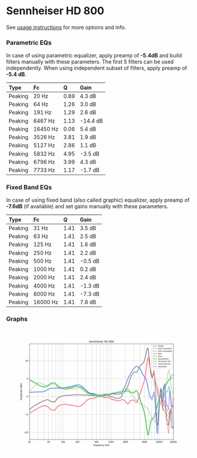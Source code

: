 # Sennheiser HD 800
See [usage instructions](https://github.com/jaakkopasanen/AutoEq#usage) for more options and info.

### Parametric EQs
In case of using parametric equalizer, apply preamp of **-5.4dB** and build filters manually
with these parameters. The first 5 filters can be used independently.
When using independent subset of filters, apply preamp of **-5.4 dB**.

| Type    | Fc       |    Q | Gain     |
|:--------|:---------|:-----|:---------|
| Peaking | 20 Hz    | 0.89 | 4.3 dB   |
| Peaking | 64 Hz    | 1.26 | 3.0 dB   |
| Peaking | 191 Hz   | 1.29 | 2.6 dB   |
| Peaking | 6467 Hz  | 1.13 | -14.4 dB |
| Peaking | 16450 Hz | 0.06 | 5.4 dB   |
| Peaking | 3526 Hz  | 3.81 | 1.9 dB   |
| Peaking | 5127 Hz  | 2.86 | 1.1 dB   |
| Peaking | 5832 Hz  | 4.95 | -3.5 dB  |
| Peaking | 6796 Hz  | 3.99 | 4.3 dB   |
| Peaking | 7733 Hz  | 1.17 | -1.7 dB  |

### Fixed Band EQs
In case of using fixed band (also called graphic) equalizer, apply preamp of **-7.6dB**
(if available) and set gains manually with these parameters.

| Type    | Fc       |    Q | Gain    |
|:--------|:---------|:-----|:--------|
| Peaking | 31 Hz    | 1.41 | 3.5 dB  |
| Peaking | 63 Hz    | 1.41 | 2.5 dB  |
| Peaking | 125 Hz   | 1.41 | 1.6 dB  |
| Peaking | 250 Hz   | 1.41 | 2.2 dB  |
| Peaking | 500 Hz   | 1.41 | -0.5 dB |
| Peaking | 1000 Hz  | 1.41 | 0.2 dB  |
| Peaking | 2000 Hz  | 1.41 | 2.4 dB  |
| Peaking | 4000 Hz  | 1.41 | -1.3 dB |
| Peaking | 8000 Hz  | 1.41 | -7.3 dB |
| Peaking | 16000 Hz | 1.41 | 7.8 dB  |

### Graphs
![](./Sennheiser%20HD%20800.png)